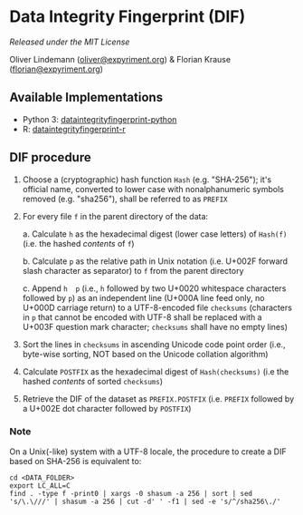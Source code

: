 Data Integrity Fingerprint (DIF)
================================

*Released under the MIT License*

Oliver Lindemann (oliver@expyriment.org) & Florian Krause (florian@expyriment.org)


Available Implementations
-------------------------

* Python 3:  [dataintegrityfingerprint-python](https://github.com/expyriment/dataintegrityfingerprint-python)
* R:  [dataintegrityfingerprint-r](https://github.com/expyriment/dataintegrityfingerprint-r)


DIF procedure
-------------

1. Choose a (cryptographic) hash function `Hash` (e.g. "SHA-256"); it's
   official name, converted to lower case with nonalphanumeric symbols
   removed (e.g. "sha256"), shall be referred to as `PREFIX`

2. For every file `f` in the parent directory of the data:

    a. Calculate `h` as the hexadecimal digest (lower case letters) of
       `Hash(f)` (i.e. the hashed _contents_ of `f`)
       
    b. Calculate `p` as the relative path in Unix notation (i.e. U+002F
       forward slash character as separator) to `f` from the parent directory

    c. Append `h  p` (i.e., `h` followed by two U+0020
       whitespace characters followed by `p`) as an independent line
       (U+000A line feed only, no U+000D carriage return) to a UTF-8-encoded
       file `checksums` (characters in `p` that cannot be encoded with
       UTF-8 shall be replaced with a U+003F question mark character;
       `checksums` shall have no empty lines)

3. Sort the lines in `checksums` in ascending Unicode code point order (i.e.,
   byte-wise sorting, NOT based on the Unicode collation algorithm)

4. Calculate `POSTFIX` as the hexadecimal digest of `Hash(checksums)` (i.e the
   hashed _contents_ of sorted `checksums`)

6. Retrieve the DIF of the dataset as `PREFIX.POSTFIX` (i.e. `PREFIX` followed
   by a U+002E dot character followed by `POSTFIX`)


### Note
On a Unix(-like) system with a UTF-8 locale, the procedure to create a DIF
based on SHA-256 is equivalent to:
```
cd <DATA_FOLDER>
export LC_ALL=C
find . -type f -print0 | xargs -0 shasum -a 256 | sort | sed 's/\.\///' | shasum -a 256 | cut -d' ' -f1 | sed -e 's/^/sha256\./'
```
